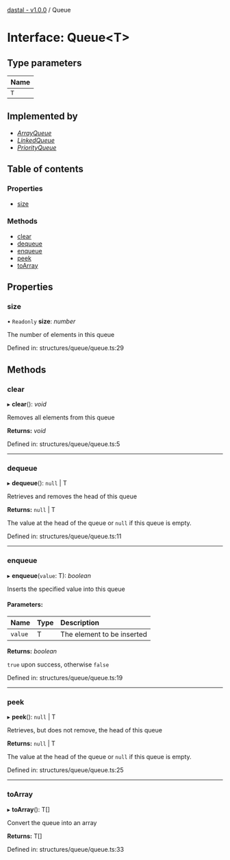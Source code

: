 [dastal - v1.0.0](../README.md) / Queue

# Interface: Queue<T\>

## Type parameters

| Name |
| :------ |
| `T` |

## Implemented by

* [*ArrayQueue*](../classes/arrayqueue.md)
* [*LinkedQueue*](../classes/linkedqueue.md)
* [*PriorityQueue*](../classes/priorityqueue.md)

## Table of contents

### Properties

- [size](queue.md#size)

### Methods

- [clear](queue.md#clear)
- [dequeue](queue.md#dequeue)
- [enqueue](queue.md#enqueue)
- [peek](queue.md#peek)
- [toArray](queue.md#toarray)

## Properties

### size

• `Readonly` **size**: *number*

The number of elements in this queue

Defined in: structures/queue/queue.ts:29

## Methods

### clear

▸ **clear**(): *void*

Removes all elements from this queue

**Returns:** *void*

Defined in: structures/queue/queue.ts:5

___

### dequeue

▸ **dequeue**(): ``null`` \| T

Retrieves and removes the head of this queue

**Returns:** ``null`` \| T

The value at the head of the queue or `null` if this queue is empty.

Defined in: structures/queue/queue.ts:11

___

### enqueue

▸ **enqueue**(`value`: T): *boolean*

Inserts the specified value into this queue

#### Parameters:

| Name | Type | Description |
| :------ | :------ | :------ |
| `value` | T | The element to be inserted |

**Returns:** *boolean*

`true` upon success, otherwise `false`

Defined in: structures/queue/queue.ts:19

___

### peek

▸ **peek**(): ``null`` \| T

Retrieves, but does not remove, the head of this queue

**Returns:** ``null`` \| T

The value at the head of the queue or `null` if this queue is empty.

Defined in: structures/queue/queue.ts:25

___

### toArray

▸ **toArray**(): T[]

Convert the queue into an array

**Returns:** T[]

Defined in: structures/queue/queue.ts:33
